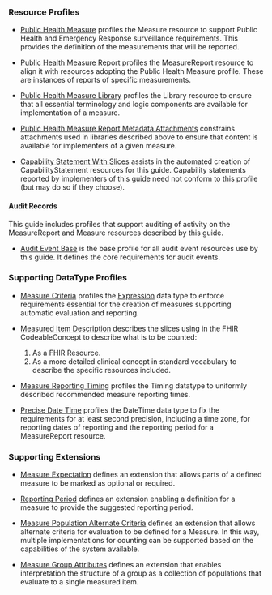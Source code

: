 ### Resource Profiles<a name="resources"></a>
* [Public Health Measure](StructureDefinition-PublicHealthMeasure.html) profiles the
  Measure resource to support Public Health and Emergency Response surveillance requirements.  This
  provides the definition of the measurements that will be reported.

* [Public Health Measure Report](StructureDefinition-PublicHealthMeasureReport.html)
  profiles the MeasureReport resource to align it with resources adopting the Public
  Health Measure profile.  These are instances of reports of specific measurements.

* [Public Health Measure Library](StructureDefinition-PublicHealthMeasureLibrary.html) profiles the
  Library resource to ensure that all essential terminology and logic components are available
  for implementation of a measure.

* [Public Health Measure Report Metadata Attachments](StructureDefinition-PublicHealthMeasureMetadataAttachment.html)
  constrains attachments used in libraries described above to ensure that content is available
  for implementers of a given measure.

* [Capability Statement With Slices](StructureDefinition-CapabilityStatementWithSlices.html) assists in the
  automated creation of CapabilityStatement resources for this guide.  Capability statements reported
  by implementers of this guide need not conform to this profile (but may do so if they choose).

#### Audit Records <a name="audit"></a>
This guide includes profiles that support auditing of activity on the MeasureReport and Measure resources
described by this guide.

* [Audit Event Base](StructureDefinition-AuditEventBase.html) is the base profile for all audit event
  resources use by this guide. It defines the core requirements for audit events.


### Supporting DataType Profiles <a name="datatypes"></a>
* [Measure Criteria](StructureDefinition-MeasureCriteria.html) profiles the
  [Expression](https://www.hl7.org/fhir/R4/metadatatypes.html#Expression) data type
  to enforce requirements essential for the creation of measures supporting automatic
  evaluation and reporting.

* [Measured Item Description](StructureDefinition-MeasuredItemDescription.html) describes the slices
  using in the FHIR CodeableConcept to describe what is to be counted:

  1. As a FHIR Resource.
  2. As a more detailed clinical concept in standard vocabulary to describe the specific resources included.

* [Measure Reporting Timing](StructureDefinition-MeasureReportingTiming.html) profiles the Timing datatype
  to uniformly described recommended measure reporting times.


* [Precise Date Time](StructureDefinition-PreciseDateTime.html) profiles the DateTime data type to
  fix the requirements for at least second precision, including a time zone, for reporting dates of
  reporting and the reporting period for a MeasureReport resource.



### Supporting Extensions<a name="extensions"></a>
* [Measure Expectation](StructureDefinition-measure-expectation.html) defines an extension
  that allows parts of a defined measure to be marked as optional or required.

* [Reporting Period](StructureDefinition-ReportingPeriod.html) defines an extension enabling
  a definition for a measure to provide the suggested reporting period.

* [Measure Population Alternate Criteria](StructureDefinition-MeasurePopulationAlternateCriteria.html)
  defines an extension that allows alternate criteria for evaluation to be defined for
  a Measure.  In this way, multiple implementations for counting can be supported based
  on the capabilities of the system available.

* [Measure Group Attributes](StructureDefinition-MeasureGroupAttributes.html) defines
  an extension that enables interpretation the structure of a group as a collection
  of populations that evaluate to a single measured item.
